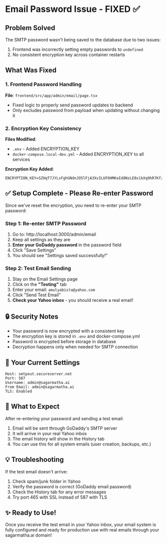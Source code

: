 # Email Password Issue - FIXED ✅

## Problem Solved
The SMTP password wasn't being saved to the database due to two issues:
1. Frontend was incorrectly setting empty passwords to `undefined`
2. No consistent encryption key across container restarts

## What Was Fixed

### 1. Frontend Password Handling
**File**: `frontend/src/app/admin/email/page.tsx`
- Fixed logic to properly send password updates to backend
- Only excludes password from payload when updating without changing it

### 2. Encryption Key Consistency
**Files Modified**:
- `.env` - Added ENCRYPTION_KEY
- `docker-compose.local-dev.yml` - Added ENCRYPTION_KEY to all services

**Encryption Key Added**:
```
ENCRYPTION_KEY=SZHqT7JYLsFghGNdnJO5lFjA3XvILUFOHMKoId8NzLE0x1kXq9hR7KfzYDJfFsw=
```

## ✅ Setup Complete - Please Re-enter Password

Since we've reset the encryption, you need to re-enter your SMTP password:

### Step 1: Re-enter SMTP Password
1. Go to: http://localhost:3000/admin/email
2. Keep all settings as they are
3. **Enter your GoDaddy password** in the password field
4. Click "Save Settings"
5. You should see "Settings saved successfully!"

### Step 2: Test Email Sending
1. Stay on the Email Settings page
2. Click on the **"Testing"** tab
3. Enter your email: `amulyabista@yahoo.com`
4. Click "Send Test Email"
5. **Check your Yahoo inbox** - you should receive a real email!

## 🔒 Security Notes

- Your password is now encrypted with a consistent key
- The encryption key is stored in `.env` and docker-compose.yml
- Password is encrypted before storage in database
- Decryption happens only when needed for SMTP connection

## 📧 Your Current Settings

```
Host: smtpout.secureserver.net
Port: 587
Username: admin@sagarmatha.ai
From Email: admin@sagarmatha.ai
TLS: Enabled
```

## 🎯 What to Expect

After re-entering your password and sending a test email:
1. Email will be sent through GoDaddy's SMTP server
2. It will arrive in your real Yahoo inbox
3. The email history will show in the History tab
4. You can use this for all system emails (user creation, backups, etc.)

## 💡 Troubleshooting

If the test email doesn't arrive:
1. Check spam/junk folder in Yahoo
2. Verify the password is correct (GoDaddy email password)
3. Check the History tab for any error messages
4. Try port 465 with SSL instead of 587 with TLS

## ✨ Ready to Use!

Once you receive the test email in your Yahoo inbox, your email system is fully configured and ready for production use with real emails through your sagarmatha.ai domain!